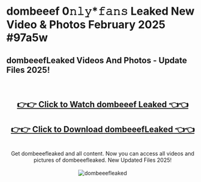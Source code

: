 # dombeeef 0𝚗𝚕𝚢*𝚏𝚊𝚗𝚜 Leaked New Video & Photos February 2025 #97a5w

<h2>dombeeefLeaked Videos And Photos - Update Files 2025!</h2>
<br>
<div align="center">
<h2><a href="https://mediaupload.pro?title=dombeeef&ref=11F" rel="nofollow">👉👉 Click to Watch dombeeef Leaked 👈👈</a></h2>
<h2><a href="https://mediaupload.pro?title=dombeeef&ref=11F" rel="nofollow">👉👉 Click to Download dombeeefLeaked 👈👈</a></h2>
<br>
Get dombeeefleaked and all content. Now you can access all videos and pictures of dombeeefleaked. New Updated Files 2025!
<br>
<br>
<a href="https://mediaupload.pro?title=dombeeef&ref=11F" rel="nofollow" data-target="animated-image.originalLink"><img src="https://i.ibb.co/Gkj2r4b/banner.png" alt="dombeeefleaked" style="max-width: 100%; display: inline-block;" data-target="animated-image.originalImage"></a>
</div>
<br>

